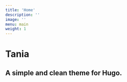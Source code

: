 ```yaml
---
title: 'Home'
description: ''
image: ''
menu: main
weight: 1
---
```


# Tania

## A simple and clean theme for Hugo.
